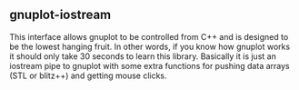 ## gnuplot-iostream

This interface allows gnuplot to be controlled from C++ and is designed to be the lowest hanging fruit. In other words, if you know how gnuplot works it should only take 30 seconds to learn this library. Basically it is just an iostream pipe to gnuplot with some extra functions for pushing data arrays (STL or blitz++) and getting mouse clicks.
